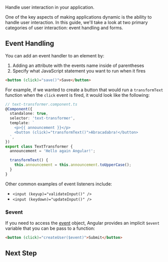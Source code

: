 <docs-decorative-header title="Handling User Interaction" imgSrc="adev/src/assets/images/overview.svg"> <!-- markdownlint-disable-line -->
Handle user interaction in your application.
</docs-decorative-header>

One of the key aspects of making applications dynamic is the ability to handle user interaction. In this guide, we'll take a look at two primary categories of user interaction: event handling and forms.

## Event Handling

You can add an event handler to an element by:

1. Adding an attribute with the events name inside of parentheses
2. Specify what JavaScript statement you want to run when it fires

```html
<button (click)="save()">Save</button>
```

For example, if we wanted to create a button that would run a `transformText` function when the `click` event is fired, it would look like the following:

```ts
// text-transformer.component.ts
@Component({
  standalone: true,
  selector: 'text-transformer',
  template: `
    <p>{{ announcement }}</p>
    <button (click)="transformText()">Abracadabra!</button>
  `,
})
export class TextTransformer {
  announcement = 'Hello again Angular!';

  transformText() {
    this.announcement = this.announcement.toUpperCase();
  }
}
```

Other common examples of event listeners include:

- `<input (keyup)="validateInput()" />`
- `<input (keydown)="updateInput()" />`

### $event

If you need to access the [event](https://developer.mozilla.org/en-US/docs/Web/API/Event) object, Angular provides an implicit `$event` variable that you can be pass to a function:

```html
<button (click)="createUser($event)">Submit</button>
```

## Next Step

<docs-pill-row>
  <docs-pill title="Sharing Logic" href="essentials/sharing-logic" />
</docs-pill-row>
